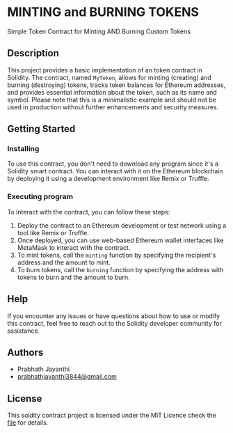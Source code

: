 # MINTING and BURNING TOKENS

Simple Token Contract for Minting AND Burning Custom Tokens

## Description

This project provides a basic implementation of an token contract in Solidity. The contract, named `MyToken`, allows for minting (creating) and burning (destroying) tokens, tracks token balances for Ethereum addresses, and provides essential information about the token, such as its name and symbol. Please note that this is a minimalistic example and should not be used in production without further enhancements and security measures.

## Getting Started

### Installing

To use this contract, you don't need to download any program since it's a Solidity smart contract. You can interact with it on the Ethereum blockchain by deploying it using a development environment like Remix or Truffle.

### Executing program

To interact with the contract, you can follow these steps:

1. Deploy the contract to an Ethereum development or test network using a tool like Remix or Truffle.
2. Once deployed, you can use web-based Ethereum wallet interfaces like MetaMask to interact with the contract.
3. To mint tokens, call the `minting` function by specifying the recipient's address and the amount to mint.
4. To burn tokens, call the `burning` function by specifying the address with tokens to burn and the amount to burn.

## Help

If you encounter any issues or have questions about how to use or modify this contract, feel free to reach out to the Solidity developer community for assistance.

## Authors

- Prabhath Jayanthi
- prabhathjayanthi3844@gmail.com

## License

This soldity contract project is licensed under the MIT Licence check the [file](MyToken.sol) for details.
